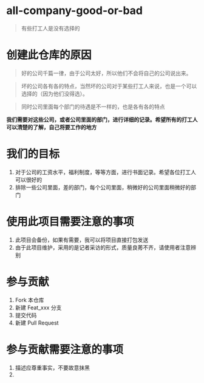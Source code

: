 # all-company-good-or-bad
> 有些打工人是没有选择的

# 创建此仓库的原因
> 好的公司千篇一律，由于公司太好，所以他们不会将自己的公司说出来。

> 坏的公司各有各的特点，当然坏的公司对于某些打工人来说，也是一个可以选择的（因为他们没得选）。

> 同时公司里面每个部门的待遇是不一样的，也是各有各的特点

**我们需要对这些公司，或者公司里面的部门，进行详细的记录。希望所有的打工人可以清楚的了解，自己将要工作的地方**

# 我们的目标

1. 对于公司的工资水平，福利制度，等等方面，进行书面记录。希望各位打工人可以很好的
2. 排除一些公司里面，差的部门，每个公司里面，稍微好的公司里面稍微好的部门


# 使用此项目需要注意的事项
1. 此项目会备份，如果有需要，我可以将项目直接打包发送
2. 由于此项目维护，采用的是记者采访的形式，质量良莠不齐，请使用者注意辨别

# 参与贡献
1. Fork 本仓库
2. 新建 Feat_xxx 分支
3. 提交代码
4. 新建 Pull Request

# 参与贡献需要注意的事项
1. 描述应尊重事实，不要故意抹黑
2.
